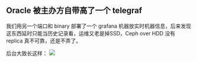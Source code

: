 ## Oracle 被主办方自带高了一个 telegraf
我们用另一个端口和 binary 部署了一个 grafana 机器放实时机器信息，后来发现这东西延时只能当历史记录看，运维又老是掉SSD，Ceph over HDD 没有 replica 真不可靠，还是不弄了。

后台大致长这样：
![](https://studentclustercompetition.us/2021/Grafana.jpg)